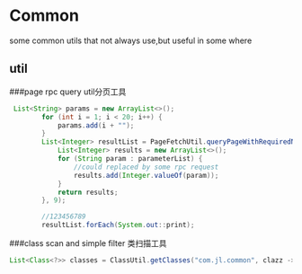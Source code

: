 # Common
some common utils that not always use,but useful in some where

## util
###page rpc query util分页工具
```java
 List<String> params = new ArrayList<>();
        for (int i = 1; i < 20; i++) {
            params.add(i + "");
        }
        List<Integer> resultList = PageFetchUtil.queryPageWithRequiredNum(params, 3, (parameterList) -> {
            List<Integer> results = new ArrayList<>();
            for (String param : parameterList) {
                //could replaced by some rpc request
                results.add(Integer.valueOf(param));
            }
            return results;
        }, 9);

        //123456789
        resultList.forEach(System.out::print);
```
###class scan and simple filter 类扫描工具
```java
List<Class<?>> classes = ClassUtil.getClasses("com.jl.common", clazz -> true);
```

